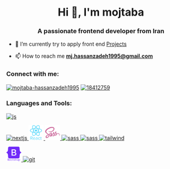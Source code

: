 <h1 align="center">Hi 👋, I'm mojtaba</h1>
<h3 align="center">A passionate frontend developer from Iran</h3>

- 🔭 I’m currently try to apply front end  [Projects](https://github.com/hassanzadeh-mj/futuguard-miniproject)

- 📫 How to reach me **mj.hassanzadeh1995@gmail.com**

<h3 align="left">Connect with me:</h3>
<p align="left">
<a href="https://linkedin.com/in/mojtaba-hassanzadeh1995" target="blank"><img align="center" src="https://raw.githubusercontent.com/rahuldkjain/github-profile-readme-generator/master/src/images/icons/Social/linked-in-alt.svg" alt="mojtaba-hassanzadeh1995" height="30" width="40" /></a>
<a href="https://stackoverflow.com/users/18412759" target="blank"><img align="center" src="https://raw.githubusercontent.com/rahuldkjain/github-profile-readme-generator/master/src/images/icons/Social/stack-overflow.svg" alt="18412759" height="30" width="40" /></a>
</p>

<h3 align="left">Languages and Tools:</h3>
<p align="left"> <a href="" target="_blank" rel="noreferrer"> <img src="https://w7.pngwing.com/pngs/811/527/png-transparent-node-js-brands-vol-icon-thumbnail.png" alt="js" width="40" height="40"/> <p align="left"><a href="https://nextjs.org/" target="_blank" rel="noreferrer"> <img src="https://cdn.worldvectorlogo.com/logos/nextjs-2.svg" alt="nextjs" width="40" height="40"/> </a> <a href="https://reactjs.org/" target="_blank" rel="noreferrer"> <img src="https://raw.githubusercontent.com/devicons/devicon/master/icons/react/react-original-wordmark.svg" alt="react" width="40" height="40"/> </a> <a href="https://sass-lang.com" target="_blank" rel="noreferrer"> <img src="https://raw.githubusercontent.com/devicons/devicon/master/icons/sass/sass-original.svg" alt="sass" width="40" height="40"/> </a>  <a href="https://ant.design/" target="_blank" rel="noreferrer"> <img src="https://encrypted-tbn0.gstatic.com/images?q=tbn:ANd9GcRyycnVTESq2qM_O2pdI704_NC1YwQz_fK27w_aU2X2ZEQEeZaVn0sNYyqSf0hWJnYr-c0&usqp=CAU" alt="sass" width="40" height="40"/> </a> <a href="https://mantine.dev/" target="_blank" rel="noreferrer"> <img src="https://avatars.githubusercontent.com/u/79146003?s=200&v=4" alt="sass" width="40" height="40"/> </a> <a href="https://tailwindcss.com/" target="_blank" rel="noreferrer"> <img src="https://w7.pngwing.com/pngs/106/519/png-transparent-tailwind-css-hd-logo.png" alt="tailwind" width="40" height="40"/> </a>  </p></a>  <a href="https://getbootstrap.com" target="_blank" rel="noreferrer"> <img src="https://raw.githubusercontent.com/devicons/devicon/master/icons/bootstrap/bootstrap-plain-wordmark.svg" alt="bootstrap" width="40" height="40"/> </a> </a> <a href="https://git-scm.com/" target="_blank" rel="noreferrer"> <img src="https://www.vectorlogo.zone/logos/git-scm/git-scm-icon.svg" alt="git" width="40" height="40"/> </a> 


